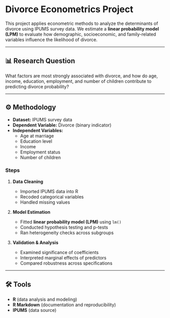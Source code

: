 # Divorce Econometrics Project

This project applies econometric methods to analyze the determinants of divorce using IPUMS survey data. We estimate a **linear probability model (LPM)** to evaluate how demographic, socioeconomic, and family-related variables influence the likelihood of divorce.

---

## 📊 Research Question
What factors are most strongly associated with divorce, and how do age, income, education, employment, and number of children contribute to predicting divorce probability?

---

## ⚙️ Methodology
- **Dataset:** IPUMS survey data  
- **Dependent Variable:** Divorce (binary indicator)  
- **Independent Variables:**  
  - Age at marriage  
  - Education level  
  - Income  
  - Employment status  
  - Number of children  

### Steps
1. **Data Cleaning**  
   - Imported IPUMS data into R  
   - Recoded categorical variables  
   - Handled missing values  

2. **Model Estimation**  
   - Fitted **linear probability model (LPM)** using `lm()`  
   - Conducted hypothesis testing and p-tests  
   - Ran heterogeneity checks across subgroups  

3. **Validation & Analysis**  
   - Examined significance of coefficients  
   - Interpreted marginal effects of predictors  
   - Compared robustness across specifications  

---

## 🛠️ Tools
- **R** (data analysis and modeling)  
- **R Markdown** (documentation and reproducibility)  
- **IPUMS** (data source)  

